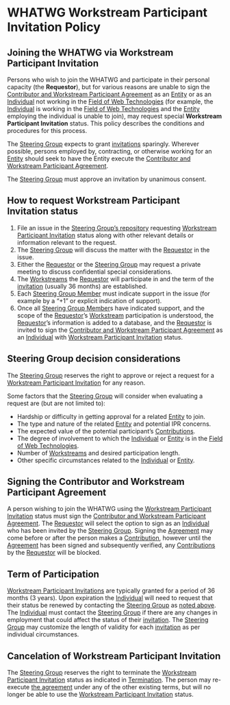 # WHATWG Workstream Participant Invitation Policy

## Joining the WHATWG via Workstream Participant Invitation

Persons who wish to join the WHATWG and participate in their personal capacity
(the <a id="requestor">**Requestor**</a>), but for various reasons are unable to sign the
[Contributor and Workstream Participant Agreement] as an [Entity] or as an [Individual] not
working in the [Field of Web Technologies] (for example, the [Individual] is working in the
[Field of Web Technologies] and the [Entity] employing the individual is unable to join),
may request special <a id="ws-invitation">**Workstream Participant Invitation**</a> status.
This policy describes the conditions and procedures for this process.

The [Steering Group] expects to grant [invitations][Workstream Participant Invitation] sparingly. 
Wherever possible, persons employed by, contracting, or otherwise working for an
[Entity] should seek to have the Entity execute the
[Contributor and Workstream Participant Agreement].

The [Steering Group] must approve an invitation by unanimous consent.

## How to request Workstream Participant Invitation status

1.	File an issue in the [Steering Group’s repository](https://github.com/whatwg/sg/issues) requesting
    [Workstream Participant Invitation] status along with other relevant details or information 
    relevant to the request.
2.	The [Steering Group] will discuss the matter with the [Requestor] in the issue.
3.	Either the [Requestor] or the [Steering Group] may request a private meeting to discuss
    confidential special considerations.
4.  The [Workstreams][Workstream] the [Requestor] will participate in and the term of the 
    [invitation][Workstream Participant Invitation] (usually 36 months) are established.
5.	Each [Steering Group Member] must indicate support in the issue (for example by a “+1”
    or explicit indication of support).
6.	Once all [Steering Group Member]s have indicated support, and the scope of the [Requestor]’s
    [Workstream] participation is understood, the [Requestor]’s information
    is added to a database, and the [Requestor] is invited to sign the 
    [Contributor and Workstream Participant Agreement] as an [Individual] with 
    [Workstream Participant Invitation] status.
    
## Steering Group decision considerations

The [Steering Group] reserves the right to approve or reject a request for a 
[Workstream Participant Invitation] for any reason.

Some factors that the [Steering Group] will consider when evaluating a request 
are (but are not limited to):

* Hardship or difficulty in getting approval for a related [Entity] to join.
* The type and nature of the related [Entity] and potential IPR concerns.
*	The expected value of the potential participant’s [Contributions].
*	The degree of involvement to which the [Individual] or [Entity] is in the
  [Field of Web Technologies].
* Number of [Workstreams][Workstream] and desired participation length.
* Other specific circumstances related to the [Individual] or [Entity].

## Signing the Contributor and Workstream Participant Agreement

A person wishing to join the WHATWG using the [Workstream Participant Invitation] status
must sign the [Contributor and Workstream Participant Agreement]. The [Requestor] will
select the option to sign as an [Individual] who has been invited by the [Steering Group].
Signing the [Agreement][Contributor and Workstream Participant Agreement] may come before
or after the person makes a [Contribution][Contributions], however until the
[Agreement][Contributor and Workstream Participant Agreement] has been signed
and subsequently verified, any [Contributions] by the [Requestor] will be blocked.

## Term of Participation

[Workstream Participant Invitations][Workstream Participant Invitation] are typically granted
for a period of 36 months (3 years). Upon expiration the [Individual] will need to request that
their status be renewed by contacting the [Steering Group] as
[noted above](#how-to-request-workstream-participant-invitation-status). The [Individual] must 
contact the [Steering Group] if there are any changes in employment that could affect the status
of their [invitation][Workstream Participant Invitation]. The [Steering Group] may
customize the length of validity for each [invitation][Workstream Participant Invitation] as
per individual circumstances.

## Cancelation of Workstream Participant Invitation

The [Steering Group] reserves the right to terminate the [Workstream Participant Invitation]
status as indicated in [Termination]. The person may re-execute 
[the agreement][Contributor and Workstream Participant Agreement] under any of the
other existing terms, but will no longer be able to use the 
[Workstream Participant Invitation] status.

[Contributions]: ./IPR%20Policy.md#21-contribution
[Contributor and Workstream Participant Agreement]: https://participate.whatwg.org/agreement
[Entity]: https://participate.whatwg.org/agreement#entity
[Field of Web Technologies]: ./IPR%20Policy.md#210-field-of-web-technologies
[Individual]: https://participate.whatwg.org/agreement#individual
[Requestor]: ./Workstream%20Participant%20Invitation%20Policy.md#requestor
[Steering Group]: ./SG%20Agreement.md#steering-group
[Steering Group Member]: ./SG%20Agreement.md#steering-group-member
[Termination]: https://participate.whatwg.org/agreement#termination
[Workstream]: ./Workstream%20Policy.md#workstream
[Workstream Participant Invitation]: ./Workstream%20Participant%20Invitation%20Policy.md#ws-invitation
